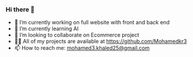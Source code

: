 ### Hi there 👋
- 🔭 I’m currently working on full website with front and back end
- 🌱 I’m currently learning  AI
- 👯 I’m looking to collaborate on  Ecommerce project
- 👨‍💻 All of my projects are available at https://github.com/Mohamedkr3
- 📫 How to reach me: mohamed3.khaled25@gmail.com



<!--
**Mohamedkr3/Mohamedkr3** is a ✨ _special_ ✨ repository because its `README.md` (this file) appears on your GitHub profile.

Here are some ideas to get you started:

- 🔭 I’m currently working on ...
- 🌱 I’m currently learning ...
- 👯 I’m looking to collaborate on ...
- 🤔 I’m looking for help with ...
- 💬 Ask me about ...
- 📫 How to reach me: ...
- 😄 Pronouns: ...
- ⚡ Fun fact: ...
-->
